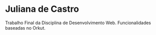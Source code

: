 # Juliana de Castro

Trabalho Final da Disciplina de Desenvolvimento Web.
Funcionalidades baseadas no Orkut.
